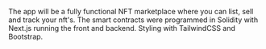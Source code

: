 

The app will be a fully functional NFT marketplace where you can list, sell and track your nft's.
The smart contracts were programmed in Solidity with Next.js running the front and backend. Styling with TailwindCSS and Bootstrap.
